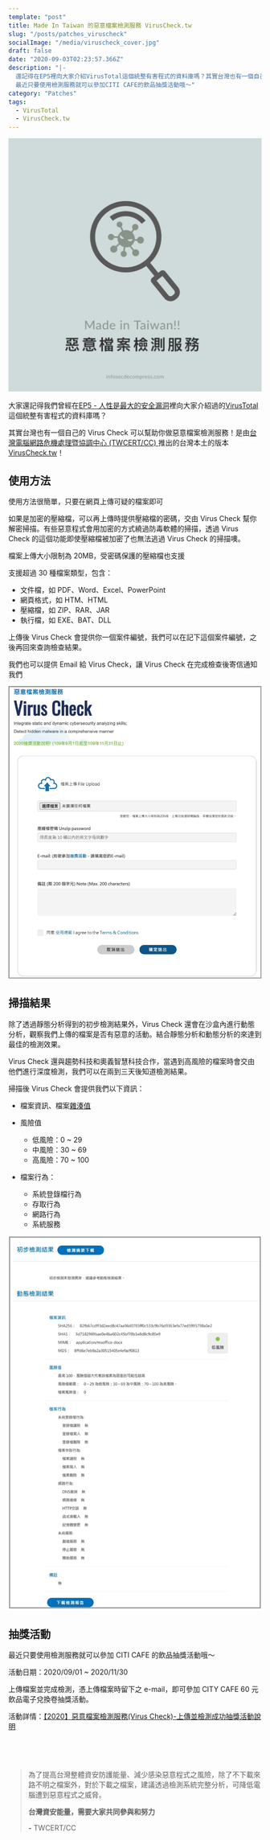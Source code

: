 ```yaml
---
template: "post"
title: Made In Taiwan 的惡意檔案檢測服務 VirusCheck.tw
slug: "/posts/patches_viruscheck"
socialImage: "/media/viruscheck_cover.jpg"
draft: false
date: "2020-09-03T02:23:57.366Z"
description: "|-
  還記得在EP5裡向大家介紹VirusTotal這個統整有害程式的資料庫嗎？其實台灣也有一個自己的Virus Check可以幫助你做惡意檔案檢測服務！
  最近只要使用檢測服務就可以參加CITI CAFE的飲品抽獎活動哦～"
category: "Patches"
tags:
  - VirusTotal
  - VirusCheck.tw
---
```


![](/media/viruscheck_cover.jpg)

大家還記得我們曾經在[EP5 - 人性是最大的安全漏洞](/posts/ep5-the-greatest-vulnerability-is-you-and-me/)裡向大家介紹過的[VirusTotal](https://www.virustotal.com/gui/)這個統整有害程式的資料庫嗎？

其實台灣也有一個自己的 Virus Check 可以幫助你做惡意檔案檢測服務！是由[台灣電腦網路危機處理暨協調中心 (TWCERT/CC) ](https://www.twcert.org.tw/tw/)推出的台灣本土的版本 [VirusCheck.tw](https://viruscheck.tw)！

## 使用方法

使用方法很簡單，只要在網頁上傳可疑的檔案即可

如果是加密的壓縮檔，可以再上傳時提供壓縮檔的密碼，交由 Virus Check 幫你解密掃描。有些惡意程式會用加密的方式繞過防毒軟體的掃描，透過 Virus Check 的這個功能即使壓縮檔被加密了也無法逃過 Virus Check 的掃描噢。

檔案上傳大小限制為 20MB，受密碼保護的壓縮檔也支援

支援超過 30 種檔案類型，包含：

- 文件檔，如 PDF、Word、Excel、PowerPoint
- 網頁格式，如 HTM、HTML
- 壓縮檔，如 ZIP、RAR、JAR
- 執行檔，如 EXE、BAT、DLL

上傳後 Virus Check 會提供你一個案件編號，我們可以在記下這個案件編號，之後再回來查詢檢查結果。

我們也可以提供 Email 給 Virus Check，讓 Virus Check 在完成檢查後寄信通知我們

![](/media/viruscheck_upload.jpg)

## 掃描結果

除了透過靜態分析得到的初步檢測結果外，Virus Check 還會在沙盒內進行動態分析，觀察我們上傳的檔案是否有惡意的活動。結合靜態分析和動態分析的來達到最佳的檢測效果。

Virus Check 還與趨勢科技和奧義智慧科技合作，當遇到高風險的檔案時會交由他們進行深度檢測，我們可以在兩到三天後知道檢測結果。

掃描後 Virus Check 會提供我們以下資訊：

- 檔案資訊、檔案[雜湊值](/posts/ep2-what-is-infosec/#雜湊函數-hash-function)
- 風險值

  - 低風險：0 ~ 29
  - 中風險：30 ~ 69
  - 高風險：70 ~ 100

- 檔案行為：

  - 系統登錄檔行為
  - 存取行為
  - 網路行為
  - 系統服務

![](/media/viruscheck_report.jpg)

## 抽獎活動

最近只要使用檢測服務就可以參加 CITI CAFE 的飲品抽獎活動哦～

活動日期：2020/09/01 ~ 2020/11/30

上傳檔案並完成檢測，憑上傳檔案時留下之 e-mail，即可參加 CITY CAFE 60 元飲品電子兌換卷抽獎活動。

活動詳情：[【2020】惡意檔案檢測服務(Virus Check)-上傳並檢測成功抽獎活動說明](https://surl.twcert.org.tw/ckfxR)

<p>&nbsp;</p>
<p>&nbsp;</p>

> 為了提高台灣整體資安防護能量、減少感染惡意程式之風險，除了不下載來路不明之檔案外，對於下載之檔案，建議透過檢測系統完整分析，可降低電腦遭到惡意程式之威脅。
>
> **台灣資安能量，需要大家共同參與和努力**
>
> **\-** TWCERT/CC

